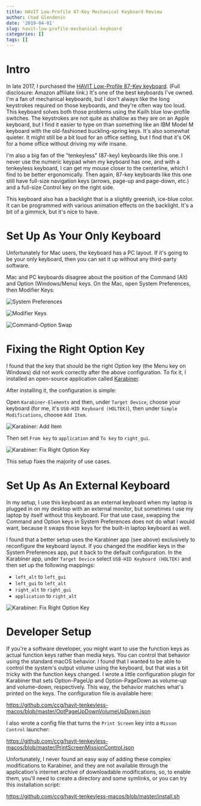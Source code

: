 ```yaml
---
title: HAVIT Low-Profile 87-Key Mechanical Keyboard Review
author: Chad Glendenin
date: '2019-04-01'
slug: havit-low-profile-mechanical-keyboard
categories: []
tags: []
---
```


# Intro

In late 2017, I purchased the [HAVIT Low-Profile 87-Key keyboard](https://amzn.to/2IbNMST). (Full disclosure: Amazon affiliate link.) It's one of the best keyboards I've owned. I'm a fan of mechanical keyboards, but I don't always like the long keystrokes required on those keyboards, and they're often way too loud. This keyboard solves both those problems using the Kailh blue low-profile switches. The keystrokes are not quite as shallow as they are on an Apple keyboard, but I find it easier to type on than something like an IBM Model M keyboard with the old-fashioned buckling-spring keys. It's also somewhat quieter. It might still be a bit loud for an office setting, but I find that it's OK for a home office without driving my wife insane.

I'm also a big fan of the "tenkeyless" (87-key) keyboards like this one. I never use the numeric keypad when my keyboard has one, and with a tenkeyless keyboard, I can get my mouse closer to the centerline, which I find to be better ergonomically. Then again, 87-key keyboards like this one still have full-size navigation keys (arrows, page-up and page-down, etc.) and a full-size Control key on the right side.

This keyboard also has a backlight that is a slightly greenish, ice-blue color. It can be programmed with various animation effects on the backlight. It's a bit of a gimmick, but it's nice to have.

# Set Up As Your Only Keyboard

Unfortunately for Mac users, the keyboard has a PC layout. If it's going to be your only keyboard, then you can set it up without any third-party software.

Mac and PC keyboards disagree about the position of the Command (Alt) and Option (Windows/Menu) keys. On the Mac, open System Preferences, then Modifier Keys:

![System Preferences](../../../../img/2019/system-preferences.png)

![Modifier Keys](../../../../img/2019/modifier-keys.png)

![Command-Option Swap](../../../../img/2019/command-option.png)

# Fixing the Right Option Key

I found that the key that should be the right Option key (the Menu key on Windows) did not work correctly after the above configuration. To fix it, I installed an open-source application called [Karabiner](https://pqrs.org/osx/karabiner/).

After installing it, the configuration is simple:

Open `Karabiner-Elements` and then, under `Target Device`, choose your keyboard (for me, it's `USB-HID Keyboard (HOLTEK)`), then under `Simple Modifications`, choose `Add Item`.

![Karabiner: Add Item](../../../../img/2019/karabiner-add-item.png)

Then set `From key` to `application` and `To key` to `right_gui`.

![Karabiner: Fix Right Option Key](../../../../img/2019/right-option.png)

This setup fixes the majority of use cases.

# Set Up As An External Keyboard

In my setup, I use this keyboard as an external keyboard when my laptop is plugged in on my desktop with an external monitor, but sometimes I use my laptop by itself without this keyboard. For that use case, swapping the Command and Option keys in System Preferences does not do what I would want, because it swaps those keys for the built-in laptop keyboard as well.

I found that a better setup uses the Karabiner app (see above) exclusively to reconfigure the keyboard layout. If you changed the modifier keys in the System Preferences app, put it back to the default configuration. In the Karabiner app, under `Target Device` select `USB-HID Keyboard (HOLTEK)` and then set up the following mappings:

* `left_alt` to `left_gui`
* `left_gui` to `left_alt`
* `right_alt` to `right_gui`
* `application` to `right_alt`

![Karabiner: Fix Right Option Key](../../../../img/2019/karabiner-all-modifier-keys.png)

# Developer Setup

If you're a software developer, you might want to use the function keys as actual function keys rather than media keys. You can control that behavior using the standard macOS behavior. I found that I wanted to be able to control the system's output volume using the keyboard, but that was a bit tricky with the function keys changed. I wrote a little configuration plugin for Karabiner that sets Option-PageUp and Option-PageDown as volume-up and volume-down, respectively. This way, the behavior matches what's printed on the keys. The configuration file is available here:

https://github.com/ccg/havit-tenkeyless-macos/blob/master/OptPageUpDownVolumeUpDown.json

I also wrote a config file that turns the `Print Screen` key into a `Misson Control` launcher:

https://github.com/ccg/havit-tenkeyless-macos/blob/master/PrintScreenMissionControl.json

Unfortunately, I never found an easy way of adding these complex modifications to Karabiner, and they are not available through the application's internet archive of downloadable modifications, so, to enable them, you'll need to create a directory and some symlinks, or you can try this installation script:

https://github.com/ccg/havit-tenkeyless-macos/blob/master/install.sh
